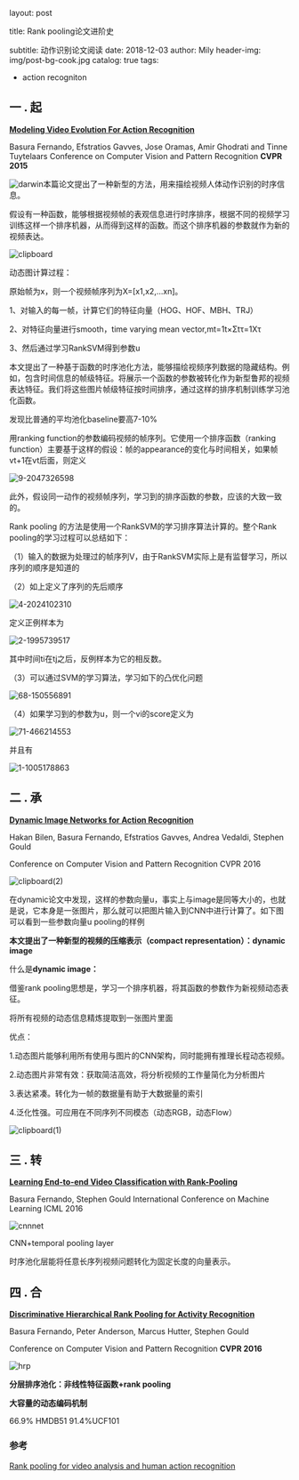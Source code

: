 layout: post

title: Rank pooling论文进阶史

subtitle:   动作识别论文阅读
date: 2018-12-03
author: Mily
header-img: img/post-bg-cook.jpg
catalog: true
tags:

- action recogniton

## **一 . 起**

[**Modeling Video Evolution For Action Recognition**](http://www.cv-foundation.org/openaccess/content_cvpr_2015/papers/Fernando_Modeling_Video_Evolution_2015_CVPR_paper.pdf)

Basura Fernando, Efstratios Gavves, Jose Oramas, Amir Ghodrati and Tinne Tuytelaars Conference on Computer Vision and Pattern Recognition **CVPR 2015**

![darwin](/../img/2018-12-03-Rank-pooling论文进阶史/darwin.png)本篇论文提出了一种新型的方法，用来描绘视频人体动作识别的时序信息。

假设有一种函数，能够根据视频帧的表观信息进行时序排序，根据不同的视频学习训练这样一个排序机器，从而得到这样的函数。而这个排序机器的参数就作为新的视频表达。

![clipboard](/../img/2018-12-03-Rank-pooling论文进阶史/clipboard.png)

动态图计算过程： 

原始帧为x，则一个视频帧序列为X=[x1,x2,…xn]。 

1、对输入的每一帧，计算它们的特征向量（HOG、HOF、MBH、TRJ） 

2、对特征向量进行smooth，time varying mean vector,mt=1t×Σtτ=1Xτ 

3、然后通过学习RankSVM得到参数u

本文提出了一种基于函数的时序池化方法，能够描绘视频序列数据的隐藏结构。例如，包含时间信息的帧级特征。将展示一个函数的参数被转化作为新型鲁邦的视频表达特征。我们将这些图片帧级特征按时间排序，通过这样的排序机制训练学习池化函数。

发现比普通的平均池化baseline要高7-10%

用ranking function的参数编码视频的帧序列。它使用一个排序函数（ranking function）主要基于这样的假设：帧的appearance的变化与时间相关，如果帧vt+1在vt后面，则定义

![9-2047326598](/../img/2018-12-03-Rank-pooling论文进阶史/9-2047326598.png)

此外，假设同一动作的视频帧序列，学习到的排序函数的参数，应该的大致一致的。

Rank pooling 的方法是使用一个RankSVM的学习排序算法计算的。整个Rank pooling的学习过程可以总结如下：

（1）输入的数据为处理过的帧序列V，由于RankSVM实际上是有监督学习，所以序列的顺序是知道的

（2）如上定义了序列的先后顺序

![4-2024102310](/../img/2018-12-03-Rank-pooling论文进阶史/4-2024102310.png)

定义正例样本为

![2-1995739517](/../img/2018-12-03-Rank-pooling论文进阶史/2-1995739517.png)

其中时间ti在tj之后，反例样本为它的相反数。

（3）可以通过SVM的学习算法，学习如下的凸优化问题 

![68-150556891](/../img/2018-12-03-Rank-pooling论文进阶史/68-150556891.png)

（4）如果学习到的参数为u，则一个vi的score定义为

![71-466214553](/../img/2018-12-03-Rank-pooling论文进阶史/71-466214553.png)

并且有

![1-1005178863](/../img/2018-12-03-Rank-pooling论文进阶史/1-1005178863.png)



## **二 . 承**

[**Dynamic Image Networks for Action Recognition**](http://www.cv-foundation.org/openaccess/content_cvpr_2016/papers/Bilen_Dynamic_Image_Networks_CVPR_2016_paper.pdf)

Hakan Bilen, Basura Fernando, Efstratios Gavves, Andrea Vedaldi, Stephen Gould

Conference on Computer Vision and Pattern Recognition CVPR 2016

![clipboard(2)](/../img/2018-12-03-Rank-pooling论文进阶史/clipboard(2).png)

在dynamic论文中发现，这样的参数向量u，事实上与image是同等大小的，也就是说，它本身是一张图片，那么就可以把图片输入到CNN中进行计算了。如下图可以看到一些参数向量u pooling的样例

**本文提出了一种新型的视频的压缩表示（compact representation）：dynamic image**

什么是**dynamic image：**

借鉴rank pooling思想是，学习一个排序机器，将其函数的参数作为新视频动态表征。

将所有视频的动态信息精炼提取到一张图片里面

优点：

1.动态图片能够利用所有使用与图片的CNN架构，同时能拥有推理长程动态视频。

2.动态图片非常有效：获取简洁高效，将分析视频的工作量简化为分析图片

3.表达紧凑。转化为一帧的数据量有助于大数据量的索引

4.泛化性强。可应用在不同序列不同模态（动态RGB，动态Flow）

![clipboard(1)](/../img/2018-12-03-Rank-pooling论文进阶史/clipboard(1).png)

## **三 . 转**

[**Learning End-to-end Video Classification with Rank-Pooling**](http://jmlr.org/proceedings/papers/v48/fernando16.pdf)

Basura Fernando, Stephen Gould International Conference on Machine Learning ICML 2016

![cnnnet](/../img/2018-12-03-Rank-pooling论文进阶史/cnnnet.png)

CNN+temporal pooling layer

时序池化层能将任意长序列视频问题转化为固定长度的向量表示。

## **四 . 合**

[**Discriminative Hierarchical Rank Pooling for Activity Recognition**](http://www.cv-foundation.org/openaccess/content_cvpr_2016/papers/Fernando_Discriminative_Hierarchical_Rank_CVPR_2016_paper.pdf)

Basura Fernando, Peter Anderson, Marcus Hutter, Stephen Gould

Conference on Computer Vision and Pattern Recognition **CVPR 2016**

![hrp](/../img/2018-12-03-Rank-pooling论文进阶史/hrp.jpeg)

**分层排序池化：非线性特征函数+rank pooling**

**大容量的动态编码机制**

66.9% HMDB51  91.4%UCF101



### 参考

[Rank pooling for video analysis and human action recognition](http://users.cecs.anu.edu.au/~basura/RP/)